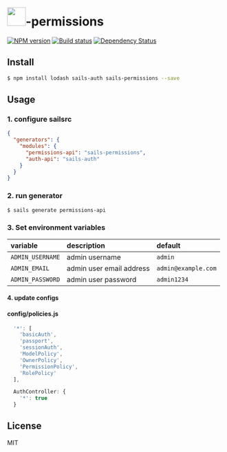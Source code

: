 # <img src="http://cdn.tjw.io/images/sails-logo.png" height='43px' />-permissions

[![NPM version][npm-image]][npm-url]
[![Build status][travis-image]][travis-url]
[![Dependency Status][daviddm-image]][daviddm-url]

## Install
```sh
$ npm install lodash sails-auth sails-permissions --save
```

## Usage

### 1. configure sailsrc

```json
{
  "generators": {
    "modules": {
      "permissions-api": "sails-permissions",
      "auth-api": "sails-auth"
    }
  }
}
```

### 2. run generator

```sh
$ sails generate permissions-api
```

### 3. Set environment variables

| variable | description | default |
|:---|:---|:---|
| `ADMIN_USERNAME` | admin username | `admin` |
| `ADMIN_EMAIL` | admin user email address | `admin@example.com` |
| `ADMIN_PASSWORD` | admin user password | `admin1234` |

#### 4. update configs

#### config/policies.js
```js
  '*': [
    'basicAuth',
    'passport',
    'sessionAuth',
    'ModelPolicy',
    'OwnerPolicy',
    'PermissionPolicy',
    'RolePolicy'
  ],

  AuthController: {
    '*': true
  }
```

## License
MIT

[sails-logo]: http://cdn.tjw.io/images/sails-logo.png
[sails-url]: https://sailsjs.org
[npm-image]: https://img.shields.io/npm/v/sails-permissions.svg?style=flat-square
[npm-url]: https://npmjs.org/package/sails-permissions
[travis-image]: https://img.shields.io/travis/tjwebb/sails-permissions.svg?style=flat-square
[travis-url]: https://travis-ci.org/tjwebb/sails-permissions
[daviddm-image]: http://img.shields.io/david/tjwebb/sails-permissions.svg?style=flat-square
[daviddm-url]: https://david-dm.org/tjwebb/sails-permissions

